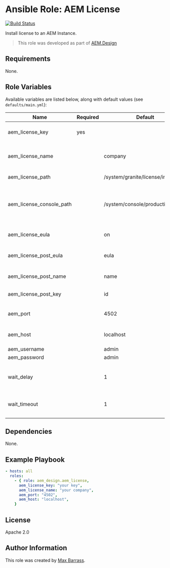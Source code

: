 # Ansible Role: AEM License

[![Build Status](https://travis-ci.org/aem-design/ansible-role-aem-license.svg?branch=master)](https://travis-ci.org/aem-design/ansible-role-aem-license)

Install license to an AEM Instance.
> This role was developed as part of
> [AEM.Design](http://aem.design/)

## Requirements

None.

## Role Variables

Available variables are listed below, along with default values (see `defaults/main.yml`):

| Name                     	| Required 	| Default                                          	| Notes                                                 	|
|--------------------------	|----------	|--------------------------------------------------	|-------------------------------------------------------	|
| aem_license_key          	| yes      	|                                               	| license key submit value                              	|
| aem_license_name         	|          	| company                                           | company name submit value                             	|
| aem_license_path         	|        	| /system/granite/license/index.html               	| license page path                                     	|
| aem_license_console_path 	|          	| /system/console/productinfo                      	| license console path, used to check if license worked 	|
| aem_license_eula         	|          	| on                                               	| eula submit value                                     	|
| aem_license_post_eula    	|          	| eula                                             	| eula checkbox field name                              	|
| aem_license_post_name    	|          	| name                                             	| company name field name                               	|
| aem_license_post_key     	|          	| id                                               	| key field name                                        	|
|                          	|          	|                                                  	|                                                       	|
| aem_port                 	|          	| 4502                                           	| aem service port                                      	|
| aem_host                 	|          	| localhost                                      	| aem service host                                      	|
| aem_username           	|          	| admin                                             |                                                           |
| aem_password           	|          	| admin                                             |                                                           |
|                          	|          	|                                                  	|                                                       	|
| wait_delay               	|          	| 1                                                	| how long to wait between retries                      	|
| wait_timeout            	|          	| 1                                                	| how long to wait before terminating                      	|


## Dependencies

None.

## Example Playbook

```yaml
- hosts: all
  roles:
    - { role: aem_design.aem_license,
      aem_license_key: "your key",
      aem_license_name: "your company",
      aem_port: "4502",
      aem_host: "localhost",
    }
```

## License

Apache 2.0

## Author Information

This role was created by [Max Barrass](https://aem.design/).
